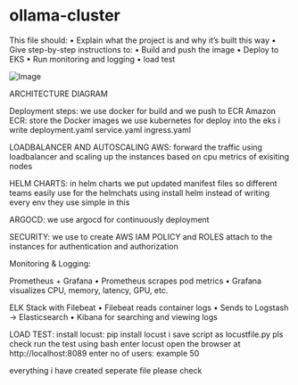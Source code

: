 # ollama-cluster
This file should:
	•	Explain what the project is and why it’s built this way
	•	Give step-by-step instructions to:
	•	Build and push the image
	•	Deploy to EKS
	•	Run monitoring and logging
        •	load test

 ![Image](https://github.com/user-attachments/assets/d1b6e2e5-6e3f-4ae7-8d5d-4df4f63a4f2c)

ARCHITECTURE DIAGRAM


 Deployment steps:
  we use docker for build and we push to ECR
Amazon ECR:
 store the Docker images
 we use kubernetes for deploy into the eks
 i write deployment.yaml
         service.yaml
         ingress.yaml

LOADBALANCER AND AUTOSCALING AWS:
 forward the traffic using loadbalancer and scaling up the instances based on cpu metrics of exisiting nodes

HELM CHARTS:
   in helm charts we put updated manifest files so different teams easily use for the helmchats using install helm instead of writing every env they use simple in     this 

ARGOCD:
    we use argocd for continuously deployment

SECURITY:
   we use to create AWS IAM POLICY and ROLES attach to the instances for authentication and authorization

Monitoring & Logging:

Prometheus + Grafana
	•	Prometheus scrapes pod metrics
	•	Grafana visualizes CPU, memory, latency, GPU, etc.
  
  
ELK Stack with Filebeat
	•	Filebeat reads container logs
	•	Sends to Logstash → Elasticsearch
	•	Kibana for searching and viewing logs

LOAD TEST:
   install locust:
     pip install locust
   i save script as locustfile.py pls check
     run the test using bash enter locust
  open the browser at http://localhost:8089
      enter no of users: example 50

 everything i have created seperate file please check 

 
